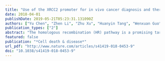 ```yaml
---
title: "Use of the XRCC2 promoter for in vivo cancer diagnosis and therapy."
date: 2018-04-01
publishDate: 2019-05-21T05:23:31.131090Z
authors: ["Yu Chen", "Zhen Li", "Zhu Xu", "Huanyin Tang", "Wenxuan Guo", "Xiaoxiang Sun", "Wenjun Zhang", "Jian Zhang", "Xiaoping Wan", "Ying Jiang", "Zhiyong Mao"]
publication_types: ["2"]
abstract: "The homologous recombination (HR) pathway is a promising target for cancer therapy as it is frequently upregulated in tumors. One such strategy is to target tumors with cancer-specific, hyperactive promoters of HR genes including RAD51 and RAD51C. However, the promoter size and the delivery method have limited its potential clinical applications. Here we identified the ~2.1 kb promoter of XRCC2, similar to ~6.5 kb RAD51 promoter, as also hyperactivated in cancer cells. We found that XRCC2 expression is upregulated in nearly all types of cancers, to a degree comparable to RAD51 while much higher than RAD51C. Further study demonstrated that XRCC2 promoter is hyperactivated in cancer cell lines, and diphtheria toxin A (DTA) gene driven by XRCC2 promoter specifically eliminates cancer cells. Moreover, lentiviral vectors containing XRCC2 promoter driving firefly luciferase or DTA were created and applied to subcutaneous HeLa xenograft mice. We demonstrated that the pXRCC2-luciferase lentivirus is an effective tool for in vivo cancer visualization. Most importantly, pXRCC2-DTA lentivirus significantly inhibited the growth of HeLa xenografts in comparison to the control group. In summary, our results strongly indicate that virus-mediated delivery of constructs built upon the XRCC2 promoter holds great potential for tumor diagnosis and therapy."
featured: false
publication: "*Cell death & disease*"
url_pdf: "http://www.nature.com/articles/s41419-018-0453-9"
doi: "10.1038/s41419-018-0453-9"
---
```



